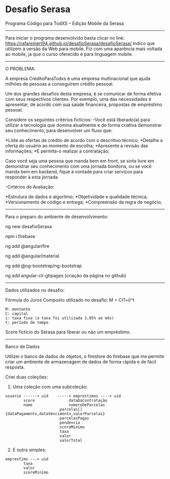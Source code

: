 # Desafio Serasa
Programa Código para TodXS – Edição Mobile da Serasa 

------------------------------------------------------------------------------

Para iniciar o programa desenvolvido basta clicar no link: 
https://rafareinert94.github.io/desafioSerasa/desafioSerasa/
Indico que utilizem a versão da Web para mobile. Fiz com uma aparência mais 
voltada ao mobile, ja que o curso oferecido é para linguagem mobile.


------------------------------------------------------------------------------

O PROBLEMA:

A empresa CréditoParaTodxs é uma empresa multinacional que ajuda milhões de
pessoas a conseguirem crédito pessoal.

Um dos grandes desafios desta empresa, é se comunicar de forma efetiva com
seus respectivos clientes. Por exemplo, uma das necessidades é apresentar,
de acordo com sua saúde financeira, propostas de empréstimo pessoal.

Considere os seguintes critérios fictícios:
-Você está liberado(a) para utilizar a tecnologia que domina atualmente e de
forma criativa demonstrar seu conhecimento, para desenvolver um fluxo que:

*Liste as ofertas de crédito de acordo com o descritivo técnico;
*Detalhe a oferta do usuário ao momento de escolha;
*Apresente a revisão das informações;
*E permita-o realizar a contratação;

Caso você seja uma pessoa que manda bem em front, se sinta livre em demonstrar
seu conhecimento com uma jornada bonitona, ou se você manda bem em backend,
fique à vontade para criar serviços para responder à esta jornada.

 
-Critérios de Avaliação:

*Estrutura de dados e algoritmo;
*Objetividade e qualidade técnica;
*Versionamento de código e entrega;
*Compreensão da regra de negócio;

------------------------------------------------------------------------------

Para o preparo do ambiente de desenvolvimento:

ng new desafioSerasa

npm i firebase

ng add @angular/fire

ng add @angular/material

ng add @ng-bootstrap/ng-bootstrap

ng add angular-cli-ghpages (criação da página no github)

------------------------------------------------------------------------------

Dados utilizados no desafio:

Fórmula do Juros Composto utilizado no desafio: M = C(1+i)^t
```
M: montante
C: capital
i: taxa fixa (a taxa foi utilizada 3,95% ao mês)
t: período de tempo
```

Score fictício do Serasa para liberar ou não um empréstimo.

------------------------------------------------------------------------------

Banco de Dados

Utilizei o banco de dados de objetos, o firestore do firebase que me permite 
criar um ambiente de armazenagem de dados de forma rápida e de fácil resposta.


Criei duas coleções:

1) Uma coleção com uma subcoleção:
```
usuario ------>	uid    -----> emprestimos ---->	uid					
		score				dataDaContratação
		nome				numeroDeParcelas
						parcelas[] {dataPagamento,dataVencimento,valorParcelas}
						parcelasPagas
						pendencia
						scoreMinimo
						taxa
						valor
						valorTotal

```
2) E outra simples:
```
emprestimo --->	uid
		taxa
		valor
		scoreMinimo
```


